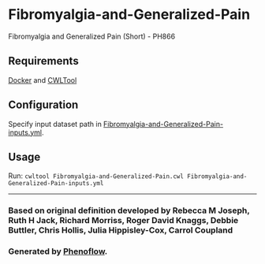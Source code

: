 # Fibromyalgia-and-Generalized-Pain

Fibromyalgia and Generalized Pain (Short) - PH866

## Requirements

[Docker](https://docs.docker.com/install/) and [CWLTool](https://github.com/common-workflow-language/cwltool#install)

## Configuration

Specify input dataset path in [Fibromyalgia-and-Generalized-Pain-inputs.yml](Fibromyalgia-and-Generalized-Pain-inputs.yml).

## Usage

Run: `cwltool Fibromyalgia-and-Generalized-Pain.cwl Fibromyalgia-and-Generalized-Pain-inputs.yml`

***

### Based on original definition developed by Rebecca M Joseph, Ruth H Jack, Richard Morriss, Roger David Knaggs, Debbie Buttler, Chris Hollis, Julia Hippisley-Cox, Carrol Coupland
### Generated by [Phenoflow](https://kclhi.org/phenoflow).
